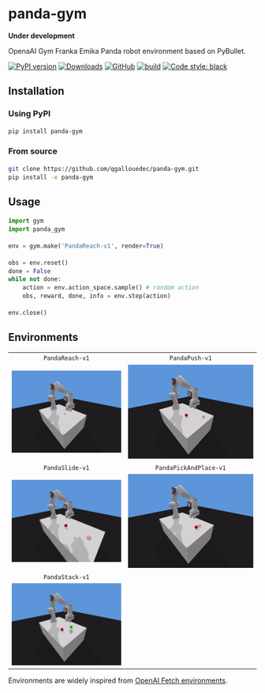 # panda-gym

**Under development**

OpenaAI Gym Franka Emika Panda robot environment based on PyBullet.

[![PyPI version](https://img.shields.io/pypi/v/panda-gym.svg?logo=pypi&logoColor=FFE873)](https://pypi.org/project/panda-gym/)
[![Downloads](https://pepy.tech/badge/panda-gym)](https://pepy.tech/project/panda-gym)
[![GitHub](https://img.shields.io/github/license/qgallouedec/panda-gym.svg)](LICENSE.txt)
[![build](https://github.com/qgallouedec/panda-gym/actions/workflows/build.yml/badge.svg?branch=v1.0)](https://github.com/qgallouedec/panda-gym/actions/workflows/build.yml)
[![Code style: black](https://img.shields.io/badge/code%20style-black-000000.svg)](https://github.com/psf/black)



## Installation

### Using PyPI

```bash
pip install panda-gym
```

### From source

```bash
git clone https://github.com/qgallouedec/panda-gym.git
pip install -e panda-gym
```

## Usage

```python
import gym
import panda_gym

env = gym.make('PandaReach-v1', render=True)

obs = env.reset()
done = False
while not done:
    action = env.action_space.sample() # random action
    obs, reward, done, info = env.step(action)

env.close()
```

## Environments

|                                  |                                                |
| :------------------------------: | :--------------------------------------------: |
|         `PandaReach-v1`          |                 `PandaPush-v1`                 |
| ![PandaReach-v1](docs/reach.gif) |         ![PandaPush-v1](docs/push.gif)         |
|         `PandaSlide-v1`          |             `PandaPickAndPlace-v1`             |
| ![PandaSlide-v1](docs/slide.gif) | ![PandaPickAndPlace-v1](docs/pickandplace.gif) |
|         `PandaStack-v1`          |                                                |
| ![PandaStack-v1](docs/stack.gif) |                                                |

Environments are widely inspired from [OpenAI Fetch environments](https://openai.com/blog/ingredients-for-robotics-research/). 
